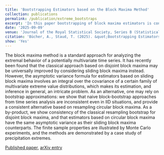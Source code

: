 ```yaml
---
title: 'Bootstrapping Estimators based on the Block Maxima Method'
collection: publications
permalink: /publication/extreme_bootstraps
excerpt: 'In this paper bootstrapping of block maxima estimators is considered. Consistency results and limit theorems are provivded. Large scale High Performance Cluster-powered simulation studies are conducted. The application is demonstrated via a case study involving precipation extremes at a weather station in Germany.'
date: '2025-09-09'
venue: 'Journal of the Royal Statistical Society, Series B (Statistical Methodology)'
citation: 'Bücher, A., Staud, T. (2025). &quot;Bootstrapping Estimators based on the Block Maxima Method&quot; <i>To appear in: Journal of the Royal Statistical Society, Series B (Statistical Methodology)</i>'
show: 'Yes'
---
```


The block maxima method is a standard approach for analyzing the extremal behavior of a potentially multivariate time series.
It has recently been found that the classical approach based on disjoint block maxima may be universally improved by considering sliding block maxima instead.
However, the asymptotic variance formula for estimators based on sliding block maxima involves an integral over the covariance of a certain family of multivariate extreme value distributions, which makes its estimation, and inference in general, an intricate problem. As an alternative, one may rely on bootstrap approximations: we show that naive block-bootstrap approaches from time series analysis are inconsistent even in IID situations, and provide a consistent alternative based on resampling circular block maxima. 
As a by-product, we show consistency of the classical resampling bootstrap for disjoint block maxima, and that estimators based on circular block maxima have the same asymptotic variance as their sliding block maxima counterparts. 
The finite sample properties are illustrated by Monte Carlo experiments, and the methods are demonstrated by a case study of precipitation extremes.


<!-- [PROJECT euclid entry](https://projecteuclid.org/journals/electronic-journal-of-statistics/volume-18/issue-2/Limit-theorems-for-non-degenerate-U-statistics-//of-block-maxima/10.1214/24-EJS2269.full), -->
[Published paper](https://doi.org/10.1093/jrsssb/qkaf060), 
[arXiv entry](https://arxiv.org/abs/2409.05529)
 
